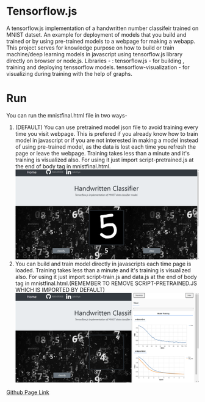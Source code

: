 # Tensorflow.js

  A tensorflow.js implementation of a handwritten number classifeir trained on MNIST datset.
  An example for deployment of models that you build and trained or by using pre-trained models to a webpage for making a webapp.
  This project serves for knowledge purpose on how to build or train machine/deep learning models in javascript using tensorflow.js library directly on browser or node.js.
  Libraries - :
  tensorflow.js - for building , training and deploying tenssorflow models.
  tensorflow-visualization - for visualizing during training with the help of graphs.

# Run

  You can run the mnistfinal.html file in two ways-

  1. (DEFAULT) You can use pretrained model json file to avoid training every time you visit webpage. This is prefered if you already know how to train model in javascript or if      you are not interested in making a model instead of using pre-trained model, as the data is lost each time you refresh the page or leave the webpage. Training takes less than      a minute and it's training is visualized also. For using it just import script-pretrained.js at the end of body tag in mnistfinal.html.
  ![](https://github.com/NikhilR068/mnist-classifier-tfjs/blob/master/assets/demo.png?raw=true)
  2. You can build and train model directly in javascripts each time page is loaded. Training takes less than a minute and it's training is visualized also. For using it just       import script-train.js and data.js at the end of body tag in mnistfinal.html.(REMEMBER TO REMOVE SCRIPT-PRETRAINED.JS WHICH IS IMPORTED BY DEFAULT)
  ![](https://github.com/NikhilR068/mnist-classifier-tfjs/blob/master/assets/training_visualization.png?raw=true)

[Github Page Link](https://nikhilr068.github.io/mnist-classifier-tfjs/)
